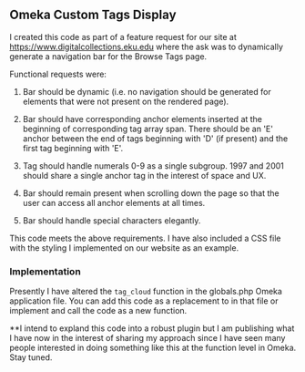 ## Omeka Custom Tags Display

I created this code as part of a feature request for our site at https://www.digitalcollections.eku.edu where the ask was to dynamically generate a navigation bar for the Browse Tags page.

Functional requests were:

1. Bar should be dynamic (i.e. no navigation should be generated for elements that were not present on the rendered page). 

2. Bar should have corresponding anchor elements inserted at the beginning of corresponding tag array span. There should be an 'E' anchor between the end of tags beginning with 'D' (if present) and the first tag beginning with 'E'.

3. Tag should handle numerals 0-9 as a single subgroup. 1997 and 2001 should share a single anchor tag in the interest of space and UX.

4. Bar should remain present when scrolling down the page so that the user can access all anchor elements at all times.

5. Bar should handle special characters elegantly. 

This code meets the above requirements. I have also included a CSS file with the styling I implemented on our website as an example.

### Implementation

Presently I have altered the `tag_cloud` function in the globals.php Omeka application file. You can add this code as a replacement to in that file or implement and call the code as a new function.

**I intend to expland this code into a robust plugin but I am publishing what I have now in the interest of sharing my approach since I have seen many people interested in doing something like this at the function level in Omeka. Stay tuned.
